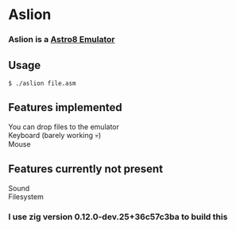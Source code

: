 # Aslion
### Aslion is a [Astro8 Emulator](https://github.com/sam-astro/Astro8-Computer)

## Usage
```console
$ ./aslion file.asm
```

## Features implemented
You can drop files to the emulator<br>
Keyboard (barely working :skull:)<br>
Mouse

## Features currently not present
Sound<br>
Filesystem

### I use zig version 0.12.0-dev.25+36c57c3ba to build this
